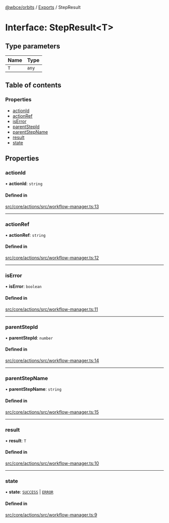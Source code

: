 [@wbce/orbits](../README.md) / [Exports](../modules.md) / StepResult

# Interface: StepResult<T\>

## Type parameters

| Name | Type |
| :------ | :------ |
| `T` | `any` |

## Table of contents

### Properties

- [actionId](StepResult.md#actionid)
- [actionRef](StepResult.md#actionref)
- [isError](StepResult.md#iserror)
- [parentStepId](StepResult.md#parentstepid)
- [parentStepName](StepResult.md#parentstepname)
- [result](StepResult.md#result)
- [state](StepResult.md#state)

## Properties

### actionId

• **actionId**: `string`

#### Defined in

[src/core/actions/src/workflow-manager.ts:13](https://github.com/LaWebcapsule/orbits/blob/a1dfd88/src/core/actions/src/workflow-manager.ts#L13)

___

### actionRef

• **actionRef**: `string`

#### Defined in

[src/core/actions/src/workflow-manager.ts:12](https://github.com/LaWebcapsule/orbits/blob/a1dfd88/src/core/actions/src/workflow-manager.ts#L12)

___

### isError

• **isError**: `boolean`

#### Defined in

[src/core/actions/src/workflow-manager.ts:11](https://github.com/LaWebcapsule/orbits/blob/a1dfd88/src/core/actions/src/workflow-manager.ts#L11)

___

### parentStepId

• **parentStepId**: `number`

#### Defined in

[src/core/actions/src/workflow-manager.ts:14](https://github.com/LaWebcapsule/orbits/blob/a1dfd88/src/core/actions/src/workflow-manager.ts#L14)

___

### parentStepName

• **parentStepName**: `string`

#### Defined in

[src/core/actions/src/workflow-manager.ts:15](https://github.com/LaWebcapsule/orbits/blob/a1dfd88/src/core/actions/src/workflow-manager.ts#L15)

___

### result

• **result**: `T`

#### Defined in

[src/core/actions/src/workflow-manager.ts:10](https://github.com/LaWebcapsule/orbits/blob/a1dfd88/src/core/actions/src/workflow-manager.ts#L10)

___

### state

• **state**: [`SUCCESS`](../enums/ActionState.md#success) \| [`ERROR`](../enums/ActionState.md#error)

#### Defined in

[src/core/actions/src/workflow-manager.ts:9](https://github.com/LaWebcapsule/orbits/blob/a1dfd88/src/core/actions/src/workflow-manager.ts#L9)
